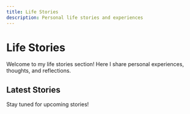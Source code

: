 ```yaml
---
title: Life Stories
description: Personal life stories and experiences
---
```


# Life Stories

Welcome to my life stories section! Here I share personal experiences, thoughts, and reflections.

## Latest Stories

Stay tuned for upcoming stories!
